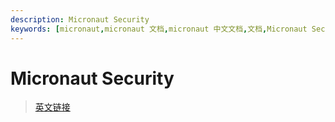 ```yaml
---
description: Micronaut Security
keywords: [micronaut,micronaut 文档,micronaut 中文文档,文档,Micronaut Security,安全,spring security,pac4j,shiro]
---
```


# Micronaut Security

> [英文链接](https://micronaut-projects.github.io/micronaut-security/latest/guide/index.html)

